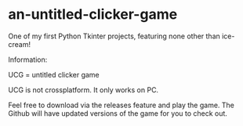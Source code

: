 # an-untitled-clicker-game
One of my first Python Tkinter projects, featuring none other than ice-cream!

Information:

UCG = untitled clicker game

UCG is not crossplatform. It only works on PC.

Feel free to download via the releases feature and play the game. The Github will have updated versions of the game for you to check out.

